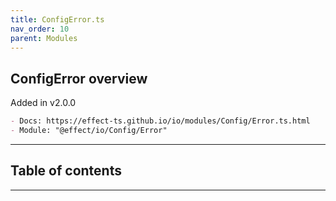 ```yaml
---
title: ConfigError.ts
nav_order: 10
parent: Modules
---
```


## ConfigError overview

Added in v2.0.0

```md
- Docs: https://effect-ts.github.io/io/modules/Config/Error.ts.html
- Module: "@effect/io/Config/Error"
```

---

<h2 class="text-delta">Table of contents</h2>

---
